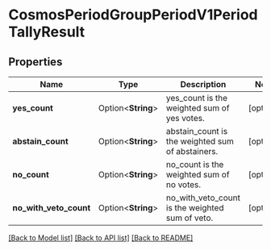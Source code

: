 # CosmosPeriodGroupPeriodV1PeriodTallyResult

## Properties

Name | Type | Description | Notes
------------ | ------------- | ------------- | -------------
**yes_count** | Option<**String**> | yes_count is the weighted sum of yes votes. | [optional]
**abstain_count** | Option<**String**> | abstain_count is the weighted sum of abstainers. | [optional]
**no_count** | Option<**String**> | no_count is the weighted sum of no votes. | [optional]
**no_with_veto_count** | Option<**String**> | no_with_veto_count is the weighted sum of veto. | [optional]

[[Back to Model list]](../README.md#documentation-for-models) [[Back to API list]](../README.md#documentation-for-api-endpoints) [[Back to README]](../README.md)


